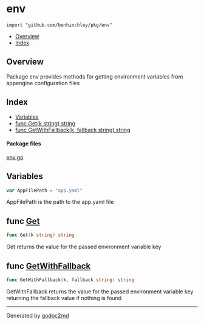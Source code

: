

# env
`import "github.com/benhinchley/pkg/env"`

* [Overview](#pkg-overview)
* [Index](#pkg-index)

## <a name="pkg-overview">Overview</a>
Package env provides methods for getting environment variables from
appengine configuration files




## <a name="pkg-index">Index</a>
* [Variables](#pkg-variables)
* [func Get(k string) string](#Get)
* [func GetWithFallback(k, fallback string) string](#GetWithFallback)


#### <a name="pkg-files">Package files</a>
[env.go](/src/github.com/benhinchley/pkg/env/env.go) 



## <a name="pkg-variables">Variables</a>
``` go
var AppFilePath = "app.yaml"
```
AppFilePath is the path to the app.yaml file



## <a name="Get">func</a> [Get](/src/target/env.go?s=316:341#L16)
``` go
func Get(k string) string
```
Get returns the value for the passed environment variable key



## <a name="GetWithFallback">func</a> [GetWithFallback](/src/target/env.go?s=576:623#L26)
``` go
func GetWithFallback(k, fallback string) string
```
GetWithFallback returns the value for the passed environment variable key
returning the fallback value if nothing is found








- - -
Generated by [godoc2md](http://godoc.org/github.com/davecheney/godoc2md)
